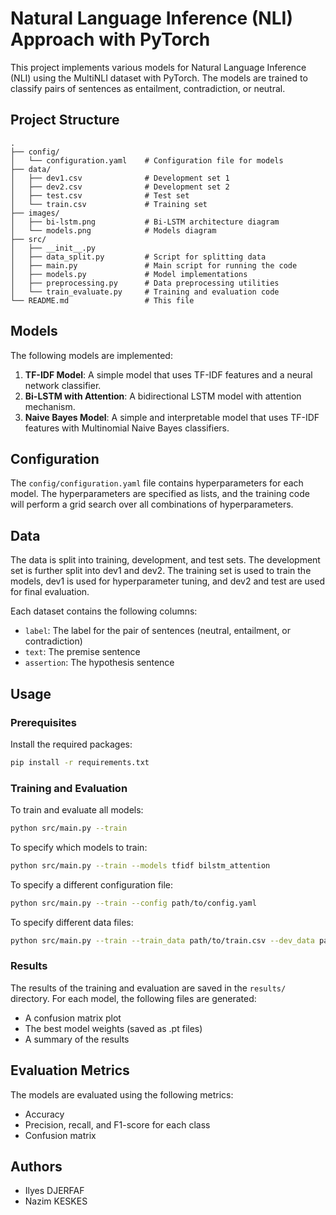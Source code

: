 # Natural Language Inference (NLI) Approach with PyTorch

This project implements various models for Natural Language Inference (NLI) using the MultiNLI dataset with PyTorch. The models are trained to classify pairs of sentences as entailment, contradiction, or neutral.

## Project Structure

```
.
├── config/
│   └── configuration.yaml    # Configuration file for models
├── data/
│   ├── dev1.csv              # Development set 1
│   ├── dev2.csv              # Development set 2
│   ├── test.csv              # Test set
│   └── train.csv             # Training set
├── images/
│   ├── bi-lstm.png           # Bi-LSTM architecture diagram
│   └── models.png            # Models diagram
├── src/
│   ├── __init__.py
│   ├── data_split.py         # Script for splitting data
│   ├── main.py               # Main script for running the code
│   ├── models.py             # Model implementations
│   ├── preprocessing.py      # Data preprocessing utilities
│   └── train_evaluate.py     # Training and evaluation code
└── README.md                 # This file
```

## Models

The following models are implemented:

1. **TF-IDF Model**: A simple model that uses TF-IDF features and a neural network classifier.
2. **Bi-LSTM with Attention**: A bidirectional LSTM model with attention mechanism.
3. **Naive Bayes Model**: A simple and interpretable model that uses TF-IDF features with Multinomial Naive Bayes classifiers.

## Configuration

The `config/configuration.yaml` file contains hyperparameters for each model. The hyperparameters are specified as lists, and the training code will perform a grid search over all combinations of hyperparameters.

## Data

The data is split into training, development, and test sets. The development set is further split into dev1 and dev2. The training set is used to train the models, dev1 is used for hyperparameter tuning, and dev2 and test are used for final evaluation.

Each dataset contains the following columns:
- `label`: The label for the pair of sentences (neutral, entailment, or contradiction)
- `text`: The premise sentence
- `assertion`: The hypothesis sentence

## Usage

### Prerequisites

Install the required packages:

```bash
pip install -r requirements.txt
```

### Training and Evaluation

To train and evaluate all models:

```bash
python src/main.py --train
```

To specify which models to train:

```bash
python src/main.py --train --models tfidf bilstm_attention
```

To specify a different configuration file:

```bash
python src/main.py --train --config path/to/config.yaml
```

To specify different data files:

```bash
python src/main.py --train --train_data path/to/train.csv --dev_data path/to/dev.csv
```

### Results

The results of the training and evaluation are saved in the `results/` directory. For each model, the following files are generated:
- A confusion matrix plot
- The best model weights (saved as .pt files)
- A summary of the results

## Evaluation Metrics

The models are evaluated using the following metrics:
- Accuracy
- Precision, recall, and F1-score for each class
- Confusion matrix

## Authors

- Ilyes DJERFAF
- Nazim KESKES
